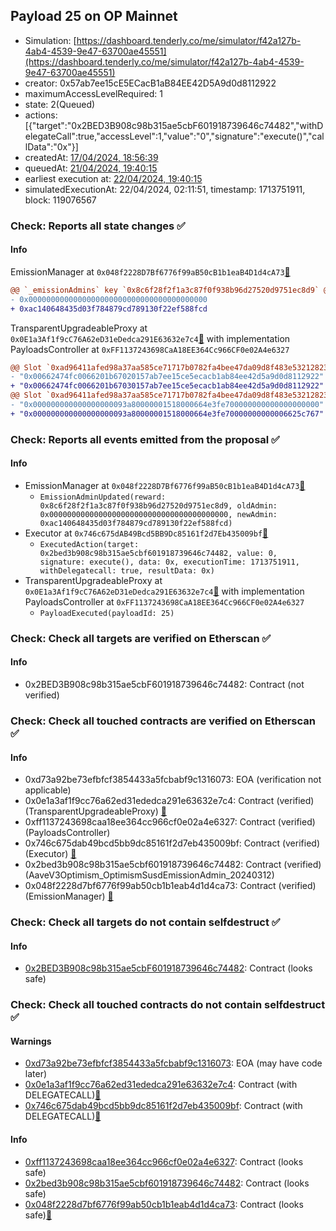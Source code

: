 ## Payload 25 on OP Mainnet

- Simulation: [https://dashboard.tenderly.co/me/simulator/f42a127b-4ab4-4539-9e47-63700ae45551](https://dashboard.tenderly.co/me/simulator/f42a127b-4ab4-4539-9e47-63700ae45551)
- creator: 0x57ab7ee15cE5ECacB1aB84EE42D5A9d0d8112922
- maximumAccessLevelRequired: 1
- state: 2(Queued)
- actions: [{"target":"0x2BED3B908c98b315ae5cbF601918739646c74482","withDelegateCall":true,"accessLevel":1,"value":"0","signature":"execute()","callData":"0x"}]
- createdAt: [17/04/2024, 18:56:39](https://optimistic.etherscan.io/tx/0x7dce10e969f76b85b25430d05cb9d2b97ebf263c800a394f052a4ebbeff7f009)
- queuedAt: [21/04/2024, 19:40:15](https://optimistic.etherscan.io/tx/0xc8dccd4b8b7280126f1acf0387e0ed25174aa0a35445238684e81dd30dfe8c37)
- earliest execution at: [22/04/2024, 19:40:15](https://www.epochconverter.com/countdown?q=1713814815)
- simulatedExecutionAt: 22/04/2024, 02:11:51, timestamp: 1713751911, block: 119076567
### Check: Reports all state changes :white_check_mark:

#### Info


EmissionManager at `0x048f2228D7Bf6776f99aB50cB1b1eaB4D1d4cA73`[:ghost:](https://github.com/bgd-labs/aave-address-book "AaveV3Optimism.EMISSION_MANAGER")
```diff
@@ `_emissionAdmins` key `0x8c6f28f2f1a3c87f0f938b96d27520d9751ec8d9` @@
- 0x0000000000000000000000000000000000000000
+ 0xac140648435d03f784879cd789130f22ef588fcd
```

TransparentUpgradeableProxy at `0x0E1a3Af1f9cC76A62eD31eDedca291E63632e7c4`[:ghost:](https://github.com/bgd-labs/aave-address-book "GovernanceV3Optimism.PAYLOADS_CONTROLLER") with implementation PayloadsController at `0xFF1137243698CaA18EE364Cc966CF0e02A4e6327`
```diff
@@ Slot `0xad96411afed98a37aa585ce71717b0782fa4bee47da09d8f483e532128238611` @@
- "0x00662474fc0066201b67020157ab7ee15ce5ecacb1ab84ee42d5a9d0d8112922"
+ "0x00662474fc0066201b67030157ab7ee15ce5ecacb1ab84ee42d5a9d0d8112922"
@@ Slot `0xad96411afed98a37aa585ce71717b0782fa4bee47da09d8f483e532128238612` @@
- "0x000000000000000000093a80000001518000664e3fe700000000000000000000"
+ "0x000000000000000000093a80000001518000664e3fe70000000000006625c767"
```


### Check: Reports all events emitted from the proposal :white_check_mark:

#### Info

- EmissionManager at `0x048f2228D7Bf6776f99aB50cB1b1eaB4D1d4cA73`[:ghost:](https://github.com/bgd-labs/aave-address-book "AaveV3Optimism.EMISSION_MANAGER")
  - `EmissionAdminUpdated(reward: 0x8c6f28f2f1a3c87f0f938b96d27520d9751ec8d9, oldAdmin: 0x0000000000000000000000000000000000000000, newAdmin: 0xac140648435d03f784879cd789130f22ef588fcd)`
- Executor at `0x746c675dAB49Bcd5BB9Dc85161f2d7Eb435009bf`[:ghost:](https://github.com/bgd-labs/aave-address-book "AaveV3Optimism.ACL_ADMIN, GovernanceV3Optimism.EXECUTOR_LVL_1")
  - `ExecutedAction(target: 0x2bed3b908c98b315ae5cbf601918739646c74482, value: 0, signature: execute(), data: 0x, executionTime: 1713751911, withDelegatecall: true, resultData: 0x)`
- TransparentUpgradeableProxy at `0x0E1a3Af1f9cC76A62eD31eDedca291E63632e7c4`[:ghost:](https://github.com/bgd-labs/aave-address-book "GovernanceV3Optimism.PAYLOADS_CONTROLLER") with implementation PayloadsController at `0xFF1137243698CaA18EE364Cc966CF0e02A4e6327`
  - `PayloadExecuted(payloadId: 25)`

### Check: Check all targets are verified on Etherscan :white_check_mark:

#### Info

- 0x2BED3B908c98b315ae5cbF601918739646c74482: Contract (not verified) 

### Check: Check all touched contracts are verified on Etherscan :white_check_mark:

#### Info

- 0xd73a92be73efbfcf3854433a5fcbabf9c1316073: EOA (verification not applicable)
- 0x0e1a3af1f9cc76a62ed31ededca291e63632e7c4: Contract (verified) (TransparentUpgradeableProxy) [:ghost:](https://github.com/bgd-labs/aave-address-book "GovernanceV3Optimism.PAYLOADS_CONTROLLER")
- 0xff1137243698caa18ee364cc966cf0e02a4e6327: Contract (verified) (PayloadsController) 
- 0x746c675dab49bcd5bb9dc85161f2d7eb435009bf: Contract (verified) (Executor) [:ghost:](https://github.com/bgd-labs/aave-address-book "AaveV3Optimism.ACL_ADMIN, GovernanceV3Optimism.EXECUTOR_LVL_1")
- 0x2bed3b908c98b315ae5cbf601918739646c74482: Contract (verified) (AaveV3Optimism_OptimismSusdEmissionAdmin_20240312) 
- 0x048f2228d7bf6776f99ab50cb1b1eab4d1d4ca73: Contract (verified) (EmissionManager) [:ghost:](https://github.com/bgd-labs/aave-address-book "AaveV3Optimism.EMISSION_MANAGER")

### Check: Check all targets do not contain selfdestruct :white_check_mark:

#### Info

- [0x2BED3B908c98b315ae5cbF601918739646c74482](https://optimistic.etherscan.io/address/0x2BED3B908c98b315ae5cbF601918739646c74482): Contract (looks safe)

### Check: Check all touched contracts do not contain selfdestruct :white_check_mark:

#### Warnings

- [0xd73a92be73efbfcf3854433a5fcbabf9c1316073](https://optimistic.etherscan.io/address/0xd73a92be73efbfcf3854433a5fcbabf9c1316073): EOA (may have code later)
- [0x0e1a3af1f9cc76a62ed31ededca291e63632e7c4](https://optimistic.etherscan.io/address/0x0e1a3af1f9cc76a62ed31ededca291e63632e7c4): Contract (with DELEGATECALL)[:ghost:](https://github.com/bgd-labs/aave-address-book "GovernanceV3Optimism.PAYLOADS_CONTROLLER")
- [0x746c675dab49bcd5bb9dc85161f2d7eb435009bf](https://optimistic.etherscan.io/address/0x746c675dab49bcd5bb9dc85161f2d7eb435009bf): Contract (with DELEGATECALL)[:ghost:](https://github.com/bgd-labs/aave-address-book "AaveV3Optimism.ACL_ADMIN, GovernanceV3Optimism.EXECUTOR_LVL_1")

#### Info

- [0xff1137243698caa18ee364cc966cf0e02a4e6327](https://optimistic.etherscan.io/address/0xff1137243698caa18ee364cc966cf0e02a4e6327): Contract (looks safe)
- [0x2bed3b908c98b315ae5cbf601918739646c74482](https://optimistic.etherscan.io/address/0x2bed3b908c98b315ae5cbf601918739646c74482): Contract (looks safe)
- [0x048f2228d7bf6776f99ab50cb1b1eab4d1d4ca73](https://optimistic.etherscan.io/address/0x048f2228d7bf6776f99ab50cb1b1eab4d1d4ca73): Contract (looks safe)[:ghost:](https://github.com/bgd-labs/aave-address-book "AaveV3Optimism.EMISSION_MANAGER")

